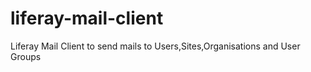 liferay-mail-client
===================

Liferay Mail Client to send mails to Users,Sites,Organisations and User Groups
